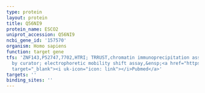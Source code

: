 ```yaml
---
type: protein
layout: protein
title: Q56NI9
protein_name: ESCO2
uniprot_accession: Q56NI9
ncbi_gene_id: '157570'
organism: Homo sapiens
function: target gene
tfs: 'ZNF143,P52747,7702,HTRI; TRRUST,chromatin immunoprecipitation assay; inferred
  by curator; electrophoretic mobility shift assay,&ensp;<a href="https://www.ncbi.nlm.nih.gov/pubmed/?term=20116366%5Buid%5D"
  target="_blank"><i uk-icon="icon: link"></i>Pubmed</a>'
targets: ''
binding_sites: ''
---
```

